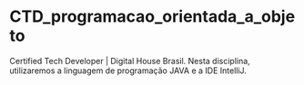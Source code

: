 # CTD_programacao_orientada_a_objeto
Certified Tech Developer | Digital House Brasil. Nesta disciplina, utilizaremos a linguagem de programação JAVA e a IDE IntelliJ.
